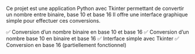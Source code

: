 Ce projet est une application Python avec Tkinter permettant de convertir un nombre entre binaire, base 10 et base 16 
Il offre une interface graphique simple pour effectuer ces conversions.

✅ Conversion d’un nombre binaire en base 10 et base 16
✅ Conversion d’un nombre base 10 en binaire et base 16
✅ Interface simple avec Tkinter 
✅ Conversion en base 16 (partiellement fonctionnel)  
 
